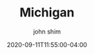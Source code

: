 ---
date: 2020-09-11T11:55:00-04:00
title: "Michigan"
ab: "MI"
seo_title: "List of all current and former Michigan Governor"
description: List of all current and former Michigan Governor
author: john shim
url: /michigan/
weight: 1
---